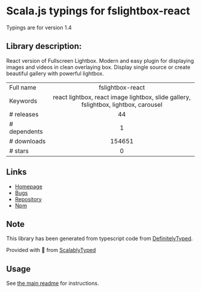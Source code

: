
# Scala.js typings for fslightbox-react

Typings are for version 1.4

## Library description:
React version of Fullscreen Lightbox. Modern and easy plugin for displaying images and videos in clean overlaying box. Display single source or create beautiful gallery with powerful lightbox.

|                    |                 |
| ------------------ | :-------------: |
| Full name          | fslightbox-react |
| Keywords           | react lightbox, react image lightbox, slide gallery, fslightbox, lightbox, carousel |
| # releases         | 44 |
| # dependents       | 1 |
| # downloads        | 154651 |
| # stars            | 0 |

## Links
- [Homepage](https://fslightbox.com/)
- [Bugs](https://github.com/banthagroup/fslightbox-react/issues)
- [Repository](https://github.com/banthagroup/fslightbox-react)
- [Npm](https://www.npmjs.com/package/fslightbox-react)
    


## Note
This library has been generated from typescript code from [DefinitelyTyped](https://definitelytyped.org).

Provided with :purple_heart: from [ScalablyTyped](https://github.com/oyvindberg/ScalablyTyped)

## Usage
See [the main readme](../../readme.md) for instructions.



